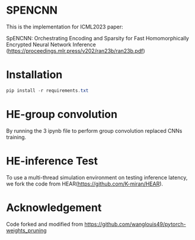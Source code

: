 # SPENCNN

This is the implementation for ICML2023 paper: 

SpENCNN: Orchestrating Encoding and Sparsity for Fast Homomorphically Encrypted Neural Network Inference (https://proceedings.mlr.press/v202/ran23b/ran23b.pdf)

# Installation

```PowerShell
pip install -r requirements.txt
```

# HE-group convolution
By running the 3 ipynb file to perform group convolution replaced CNNs training.

# HE-inference Test
To use a multi-thread simulation environment on testing inference latency, we fork the code from HEAR(https://github.com/K-miran/HEAR).

# Acknowledgement
Code forked and modified from https://github.com/wanglouis49/pytorch-weights_pruning
